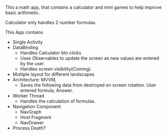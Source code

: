 This a math app, that contains a calculator and mini games to help improve basic arithmetic.

Calculator only handles 2 number formulas. 

This App contains
- Single Activity
- DataBinding
  - Handles Calculator btn clicks
  - Uses Observables to update the screen as new values are entered by the user. 
  - Handles screen visibility(Coming).  
- Multiple layout for different landscapes
- Architecture: MVVM,
  - Saves the following data from destroyed on screen rotation. User entered formula, Answer. 
- Worker Thread
  - Handles the calculation of formulas. 
- Navigation Component
  - NavGraph
  - Host Fragment
  - NavDrawer
- Process Death?
  
  